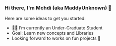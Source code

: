 ### Hi there, I'm Mehdi (aka MaddyUnknown) 👋

<!--
**MaddyUnknown/MaddyUnknown** is a ✨ _special_ ✨ repository because its `README.md` (this file) appears on your GitHub profile.
-->
Here are some ideas to get you started:

- 👨‍🎓 I’m currently an Under-Graduate Student
- Goal: Learn new concepts and Libraries
- Looking forward to works on fun projects 🤣
